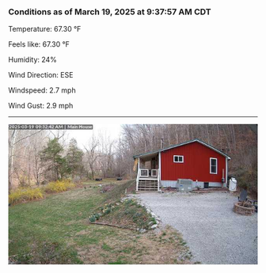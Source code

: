 ### Conditions as of March 19, 2025 at 9:37:57 AM CDT 

Temperature: 67.30 &deg;F

Feels like: 67.30 &deg;F

Humidity: 24%

Wind Direction: ESE

Windspeed: 2.7 mph

Wind Gust: 2.9 mph

---

<img src="./images/latest.jpeg"/>


